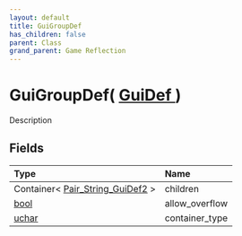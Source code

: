 ```yaml
---
layout: default
title: GuiGroupDef
has_children: false
parent: Class
grand_parent: Game Reflection
---
```

# GuiGroupDef( [ GuiDef ](/riftbreaker-wiki/docs/game-reflection/classes/gui_def/) )
Description 

## Fields

| Type | Name |
|:----------|:--------------|
| Container< [Pair_String_GuiDef2](/riftbreaker-wiki/docs/game-reflection/classes/pair__string__gui_def2/) > | children |
| [bool](/riftbreaker-wiki/docs/game-reflection/components/bool/) | allow_overflow |
| [uchar](/riftbreaker-wiki/docs/game-reflection/enums/uchar/) | container_type |

